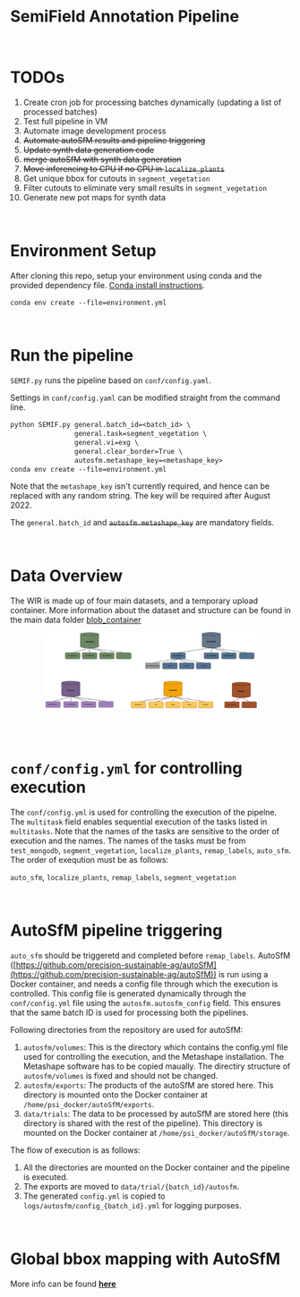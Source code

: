# SemiField Annotation Pipeline


<br>

# TODOs

1. Create cron job for processing batches dynamically (updating a list of processed batches)
2. Test full pipeline in VM
3. Automate image development process
4. ~~Automate autoSfM results and pipeline triggering~~
5. ~~Update synth data generation code~~
6. ~~merge autoSfM with synth data generation~~
7. ~~Move inferencing to CPU if no GPU in `localize_plants`~~
8.  Get unique bbox for cutouts in `segment_vegetation`
9.  Filter cutouts to eliminate very small results in `segment_vegetation`
10. Generate new pot maps for synth data

<br>

# Environment Setup

After cloning this repo, setup your environment using conda and the provided dependency file. [Conda install instructions](https://docs.conda.io/projects/conda/en/latest/user-guide/install/index.html). 


```
conda env create --file=environment.yml
```

<br>


# Run the pipeline


`SEMIF.py` runs the pipeline based on `conf/config.yaml`.
<br>

Settings in `conf/config.yaml` can be modified straight from the command line. 

```
python SEMIF.py general.batch_id=<batch_id> \
                general.task=segment_vegetation \
                general.vi=exg \
                general.clear_border=True \
                autosfm.metashape_key=<metashape_key>
conda env create --file=environment.yml
```

Note that the ```metashape_key``` isn't currently required, and hence can be replaced with any random string. The key will be required after August 2022.

The ```general.batch_id``` and ~~```autosfm.metashape_key```~~ are mandatory fields.

<br>

# Data Overview

The WIR is made up of four main datasets, and a temporary upload container. More information about the dataset and structure can be found in the main data folder [blob_container](blob_container/README.md)

<p align="center">
<img src="Assets/overview.png" width=75%/>
</p>


<br>
<br>

# ```conf/config.yml``` for controlling execution
The ```conf/config.yml``` is used for controlling the execution of the pipelne. The ```multitask``` field enables sequential execution of the tasks listed in ```multitasks```. Note that the names of the tasks are sensitive to the order of execution and the names. The names of the tasks must be from ```test_mongodb```, ```segment_vegetation```, ```localize_plants```, ```remap_labels```, ```auto_sfm```. The order of exeqution must be as follows:

```auto_sfm```, ```localize_plants```, ```remap_labels```, ```segment_vegetation```

<br>

# AutoSfM pipeline triggering
```auto_sfm``` should be triggeretd and completed before ```remap_labels```. AutoSfM ([https://github.com/precision-sustainable-ag/autoSfM](https://github.com/precision-sustainable-ag/autoSfM)) is run using a Docker container, and needs a config file through which the execution is controlled. This config file is generated dynamically through the ```conf/config.yml``` file using the ```autosfm.autosfm_config``` field. This ensures that the same batch ID is used for processing both the pipelines.

Following directories from the repository are used for autoSfM:
1. ```autosfm/volumes```: This is the directory which contains the config.yml file used for controlling the execution, and the Metashape installation. The Metashape software has to be copied maually. The directiry structure of ```autosfm/volumes``` is fixed and should not be changed.
2. ```autosfm/exports```: The products of the autoSfM are stored here. This directory is mounted onto the Docker container at ```/home/psi_docker/autoSfM/exports```.
3. ```data/trials```: The data to be processed by autoSfM are stored here (this directory is shared with the rest of the pipeline). This directory is mounted on the Docker container at ```/home/psi_docker/autoSfM/storage```.

The flow of execution is as follows:
1. All the directories are mounted on the Docker container and the pipeline is executed.
2. The exports are moved to ```data/trial/{batch_id}/autosfm```.
3. The generated ```config.yml``` is copied to ```logs/autosfm/config_{batch_id}.yml``` for logging purposes.


<br>

# Global bbox mapping with AutoSfM

More info can be found [**here**](bbox/README.md)

